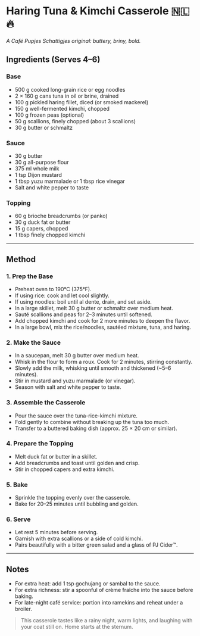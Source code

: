 # Haring Tuna & Kimchi Casserole 🇳🇱🔥  
*A Café Pupjes Schattigjes original: buttery, briny, bold.*

## Ingredients (Serves 4–6)

### Base
- 500 g cooked long-grain rice or egg noodles
- 2 × 160 g cans tuna in oil or brine, drained
- 100 g pickled haring fillet, diced (or smoked mackerel)
- 150 g well-fermented kimchi, chopped
- 100 g frozen peas (optional)
- 50 g scallions, finely chopped (about 3 scallions)
- 30 g butter or schmaltz

### Sauce
- 30 g butter
- 30 g all-purpose flour
- 375 ml whole milk
- 1 tsp Dijon mustard
- 1 tbsp yuzu marmalade or 1 tbsp rice vinegar
- Salt and white pepper to taste

### Topping
- 60 g brioche breadcrumbs (or panko)
- 30 g duck fat or butter
- 15 g capers, chopped
- 1 tbsp finely chopped kimchi

---

## Method

### 1. Prep the Base
- Preheat oven to 190°C (375°F).
- If using rice: cook and let cool slightly.
- If using noodles: boil until al dente, drain, and set aside.
- In a large skillet, melt 30 g butter or schmaltz over medium heat.
- Sauté scallions and peas for 2–3 minutes until softened.
- Add chopped kimchi and cook for 2 more minutes to deepen the flavor.
- In a large bowl, mix the rice/noodles, sautéed mixture, tuna, and haring.

### 2. Make the Sauce
- In a saucepan, melt 30 g butter over medium heat.
- Whisk in the flour to form a roux. Cook for 2 minutes, stirring constantly.
- Slowly add the milk, whisking until smooth and thickened (~5–6 minutes).
- Stir in mustard and yuzu marmalade (or vinegar).
- Season with salt and white pepper to taste.

### 3. Assemble the Casserole
- Pour the sauce over the tuna-rice-kimchi mixture.
- Fold gently to combine without breaking up the tuna too much.
- Transfer to a buttered baking dish (approx. 25 × 20 cm or similar).

### 4. Prepare the Topping
- Melt duck fat or butter in a skillet.
- Add breadcrumbs and toast until golden and crisp.
- Stir in chopped capers and extra kimchi.

### 5. Bake
- Sprinkle the topping evenly over the casserole.
- Bake for 20–25 minutes until bubbling and golden.

### 6. Serve
- Let rest 5 minutes before serving.
- Garnish with extra scallions or a side of cold kimchi.
- Pairs beautifully with a bitter green salad and a glass of PJ Cider™.

---

## Notes
- For extra heat: add 1 tsp gochujang or sambal to the sauce.
- For extra richness: stir a spoonful of crème fraîche into the sauce before baking.
- For late-night café service: portion into ramekins and reheat under a broiler.

> This casserole tastes like a rainy night, warm lights, and laughing with your coat still on. Home starts at the sternum.
